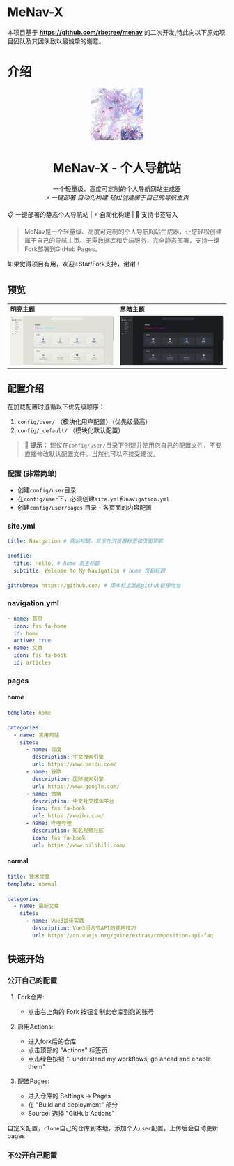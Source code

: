 # MeNav-X
本项目基于  **https://github.com/rbetree/menav**  的二次开发,特此向以下原始项目团队及其团队致以最诚挚的谢意。

# 介绍

<div align="center">
  <img src="assets/favicon.ico" alt="MarksVault" width="120">
  <h1>MeNav-X - 个人导航站</h1>
  <p>
    一个轻量级、高度可定制的个人导航网站生成器
    <br />
    <i>⚡ 一键部署 自动化构建 轻松创建属于自己的导航主页</i>
  </p>
</div>

📋 一键部署的静态个人导航站 | ⚡ 自动化构建 | 🔖 支持书签导入

> MeNav是一个轻量级、高度可定制的个人导航网站生成器，让您轻松创建属于自己的导航主页。无需数据库和后端服务，完全静态部署，支持一键Fork部署到GitHub Pages。

如果觉得项目有用，欢迎⭐Star/Fork支持，谢谢！
## 预览

<table>
  <tr>
    <td><b>明亮主题</b></td>
    <td><b>黑暗主题</b></td>
  </tr>
  <tr>
    <td><img src="img/README/image.png" alt="明亮主题预览" /></td>
    <td><img src="img/README/image-1.png" alt="黑暗主题预览" /></td>
  </tr>
</table>

## 配置介绍

在加载配置时遵循以下优先级顺序：
1. `config/user/` （模块化用户配置）（优先级最高）
2. `config/_default/` （模块化默认配置）

> **🔔 提示：** 建议在`config/user/`目录下创建并使用您自己的配置文件，不要直接修改默认配置文件。当然也可以不接受建议。

### 配置 (非常简单)
- 创建`config/user`目录
- 在`config/user`下，必须创建`site.yml`和`navigation.yml`
- 创建`config/user/pages` 目录 - 各页面的内容配置

### site.yml

```yml
title: Navigation # 网站标题，显示在浏览器标签和页面顶部
 
profile:
  title: Hello, # home 页主标题
  subtitle: Welcome to My Navigation # home 页副标题

githubrep: https://github.com/ # 菜单栏上面的github链接地址
```

### navigation.yml

```yml
- name: 首页
  icon: fas fa-home
  id: home
  active: true
- name: 文章
  icon: fas fa-book
  id: articles
```

### pages

#### home
```yml
template: home

categories:
  - name: 常用网站
    sites:
      - name: 百度
        description: 中文搜索引擎
        url: https://www.baidu.com/
      - name: 谷歌
        description: 国际搜索引擎
        url: https://www.google.com/
      - name: 微博
        description: 中文社交媒体平台
        icon: fas fa-book
        url: https://weibo.com/
      - name: 哔哩哔哩
        description: 知名视频社区
        icon: fas fa-book
        url: https://www.bilibili.com/
```
#### normal
```yml
title: 技术文章
template: normal

categories:
  - name: 最新文章
    sites:
      - name: Vue3最佳实践
        description: Vue3组合式API的使用技巧
        url: https://cn.vuejs.org/guide/extras/composition-api-faq 

```

## 快速开始

### 公开自己的配置

1. Fork仓库:
   - 点击右上角的 Fork 按钮复制此仓库到您的账号

2. 启用Actions:
   - 进入fork后的仓库
   - 点击顶部的 "Actions" 标签页
   - 点击绿色按钮 "I understand my workflows, go ahead and enable them"

3. 配置Pages:
   - 进入仓库的 Settings -> Pages
   - 在 "Build and deployment" 部分
   - Source: 选择 "GitHub Actions"

自定义配置，`clone`自己的仓库到本地，添加个人`user`配置，上传后会自动更新pages


### 不公开自己配置

